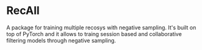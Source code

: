 # RecAll
A package for training multiple recosys with negative sampling. It's built on top of PyTorch and it allows to traing session based and collaborative filtering models through negative sampling.
